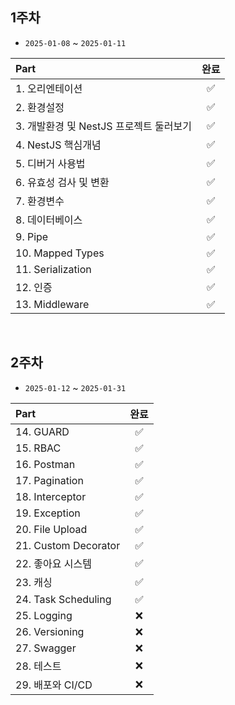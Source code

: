## 1주차

- `2025-01-08` ~ `2025-01-11`

| Part                                    | 완료 |
| :-------------------------------------- | :--: |
| 1. 오리엔테이션                         |  ✅  |
| 2. 환경설정                             |  ✅  |
| 3. 개발환경 및 NestJS 프로젝트 둘러보기 |  ✅  |
| 4. NestJS 핵심개념                      |  ✅  |
| 5. 디버거 사용법                        |  ✅  |
| 6. 유효성 검사 및 변환                  |  ✅  |
| 7. 환경변수                             |  ✅  |
| 8. 데이터베이스                         |  ✅  |
| 9. Pipe                                 |  ✅  |
| 10. Mapped Types                        |  ✅  |
| 11. Serialization                       |  ✅  |
| 12. 인증                                |  ✅  |
| 13. Middleware                          |  ✅  |

</br>

## 2주차

- `2025-01-12` ~ `2025-01-31`

| Part                 | 완료 |
| :------------------- | :--: |
| 14. GUARD            |  ✅  |
| 15. RBAC             |  ✅  |
| 16. Postman          |  ✅  |
| 17. Pagination       |  ✅  |
| 18. Interceptor      |  ✅  |
| 19. Exception        |  ✅  |
| 20. File Upload      |  ✅  |
| 21. Custom Decorator |  ✅  |
| 22. 좋아요 시스템    |  ✅  |
| 23. 캐싱             |  ✅  |
| 24. Task Scheduling  |  ✅  |
| 25. Logging          |  ❌  |
| 26. Versioning       |  ❌  |
| 27. Swagger          |  ❌  |
| 28. 테스트           |  ❌  |
| 29. 배포와 CI/CD     |  ❌  |
